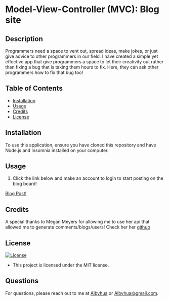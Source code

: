 # Model-View-Controller (MVC): Blog site

## Description

Programmers need a space to vent out, spread ideas, make jokes, or just give advice to other programmers in our field. I have created a simple yet effective app that give programmers a space to let their creativity out rather than fixing a bug that is taking them hours to fix. Here, they can ask other programmers how to fix that bug too!

## Table of Contents

- [Installation](#installation)
- [Usage](#usage)
- [Credits](#credits)
- [License](#license)

## Installation

To use this application, ensure you have cloned this repository and have Node.js and Insomnia installed on your computer.

## Usage

1. Click the link below and make an account to login to start posting on the blog board!

[Blog Post!](https://dragonfruit-12-7d12769a6377.herokuapp.com/)

## Credits

A special thanks to Megan Meyers for allowing me to use her api that allowed me to generate comments/blogs/users! Check her her [github](https://github.com/femke77)

## License

[![License](https://img.shields.io/badge/License-MIT-blue)](https://opensource.org/licenses/MIT)

- This project is licensed under the MIT license.

## Questions

For questions, please reach out to me at [Albyhua](https://github.com/Albyhua) or [Albyhua@gmail.com](mailto:Albyhua@gmail.com).
